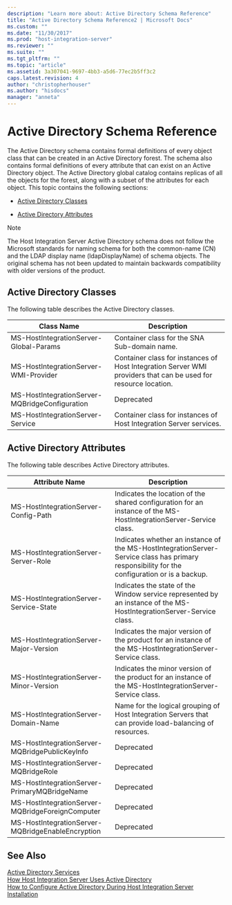 ```yaml
---
description: "Learn more about: Active Directory Schema Reference"
title: "Active Directory Schema Reference2 | Microsoft Docs"
ms.custom: ""
ms.date: "11/30/2017"
ms.prod: "host-integration-server"
ms.reviewer: ""
ms.suite: ""
ms.tgt_pltfrm: ""
ms.topic: "article"
ms.assetid: 3a307041-9697-4bb3-a5d6-77ec2b5ff3c2
caps.latest.revision: 4
author: "christopherhouser"
ms.author: "hisdocs"
manager: "anneta"
---
```

# Active Directory Schema Reference
The Active Directory schema contains formal definitions of every object class that can be created in an Active Directory forest. The schema also contains formal definitions of every attribute that can exist on an Active Directory object. The Active Directory global catalog contains replicas of all the objects for the forest, along with a subset of the attributes for each object. This topic contains the following sections:  
  
-   [Active Directory Classes](../core/active-directory-schema-reference2.md#bkmk_ADClasses)  
  
-   [Active Directory Attributes](../core/active-directory-schema-reference2.md#bkmk_ADAttributes)  
  
> [!NOTE]
>  The Host Integration Server Active Directory schema does not follow the Microsoft standards for naming schema for both the common-name (CN) and the LDAP display name (ldapDisplayName) of schema objects. The original schema has not been updated to maintain backwards compatibility with older versions of the product.  
  
##  <a name="bkmk_ADClasses"></a> Active Directory Classes  
 The following table describes the Active Directory classes.  
  
|Class Name|Description|  
|-|-|  
|MS-HostIntegrationServer-Global-Params|Container class for the SNA Sub-domain name.|  
|MS-HostIntegrationServer-WMI-Provider|Container class for instances of Host Integration Server WMI providers that can be used for resource location.|  
|MS-HostIntegrationServer-MQBridgeConfiguration|Deprecated|  
|MS-HostIntegrationServer-Service|Container class for instances of Host Integration Server services.|  
  
##  <a name="bkmk_ADAttributes"></a> Active Directory Attributes  
 The following table describes Active Directory attributes.  
  
|Attribute Name|Description|  
|-|-|  
|MS-HostIntegrationServer-Config-Path|Indicates the location of the shared configuration for an instance of the MS-HostIntegrationServer-Service class.|  
|MS-HostIntegrationServer-Server-Role|Indicates whether an instance of the MS-HostIntegrationServer-Service class has primary responsibility for the configuration or is a backup.|  
|MS-HostIntegrationServer-Service-State|Indicates the state of the Window service represented by an instance of the MS-HostIntegrationServer-Service class.|  
|MS-HostIntegrationServer-Major-Version|Indicates the major version of the product for an instance of the MS-HostIntegrationServer-Service class.|  
|MS-HostIntegrationServer-Minor-Version|Indicates the minor version of the product for an instance of the MS-HostIntegrationServer-Service class.|  
|MS-HostIntegrationServer-Domain-Name|Name for the logical grouping of Host Integration Servers that can provide load-balancing of resources.|  
|MS-HostIntegrationServer-MQBridgePublicKeyInfo|Deprecated|  
|MS-HostIntegrationServer-MQBridgeRole|Deprecated|  
|MS-HostIntegrationServer-PrimaryMQBridgeName|Deprecated|  
|MS-HostIntegrationServer-MQBridgeForeignComputer|Deprecated|  
|MS-HostIntegrationServer-MQBridgeEnableEncryption|Deprecated|  
  
## See Also  
 [Active Directory Services](../core/active-directory-services2.md)   
 [How Host Integration Server Uses Active Directory](../core/how-host-integration-server-uses-active-directory2.md)   
 [How to Configure Active Directory During Host Integration Server Installation](../core/how-to-configure-active-directory-during-host-integration-server-installation1.md)
